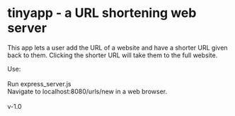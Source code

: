 # tinyapp - a URL shortening web server

This app lets a user add the URL of a website and have a shorter URL given back to them. Clicking the shorter URL will take them to the full website.

Use: <br>
<br>
Run express_server.js <br>
Navigate to localhost:8080/urls/new in a web browser. <br>
<br>
v-1.0

